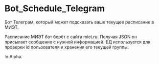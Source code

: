# Bot_Schedule_Telegram
Бот Телеграм, который может подсказать ваше текущее расписание в МИЭТ.

Расписание МИЭТ бот берёт с сайта miet.ru. Получая JSON он присылает сообщение с нужной информацией.
БД используется для проверки id пользователя и хранения его текущей группы.

In Alpha.
